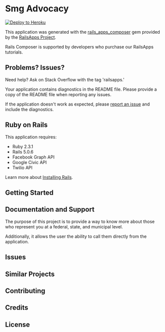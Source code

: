 Smg Advocacy
================

[![Deploy to Heroku](https://www.herokucdn.com/deploy/button.png)](https://heroku.com/deploy)

This application was generated with the [rails_apps_composer](https://github.com/RailsApps/rails_apps_composer) gem
provided by the [RailsApps Project](http://railsapps.github.io/).

Rails Composer is supported by developers who purchase our RailsApps tutorials.

Problems? Issues?
-----------

Need help? Ask on Stack Overflow with the tag 'railsapps.'

Your application contains diagnostics in the README file. Please provide a copy of the README file when reporting any issues.

If the application doesn't work as expected, please [report an issue](https://github.com/RailsApps/rails_apps_composer/issues)
and include the diagnostics.

Ruby on Rails
-------------

This application requires:

- Ruby 2.3.1
- Rails 5.0.6
- Facebook Graph API
- Google Civic API
- Twilio API

Learn more about [Installing Rails](http://railsapps.github.io/installing-rails.html).

Getting Started
---------------

Documentation and Support
-------------------------

The purpose of this project is to provide a way to know more about those who represent you at a federal, state, and municipal level. 

Additionally, it allows the user the ability to call them directly from the application.

Issues
-------------

Similar Projects
----------------

Contributing
------------

Credits
-------

License
-------
